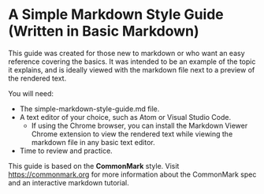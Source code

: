 # A Simple Markdown Style Guide (Written in Basic Markdown)

This guide was created for those new to markdown or who want an easy reference covering the basics. It was intended to be an example of the topic it explains, and is ideally viewed with the markdown file next to a preview of the rendered text.

You will need:

* The simple-markdown-style-guide.md file.
* A text editor of your choice, such as Atom or Visual Studio Code.
    * If using the Chrome browser, you can install the Markdown Viewer Chrome extension to view the rendered text while viewing the markdown file in any basic text editor.
* Time to review and practice.

This guide is based on the **CommonMark** style.
Visit <https://commonmark.org> for more information about the CommonMark spec and an interactive markdown tutorial.
